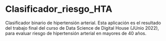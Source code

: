 # Clasificador_riesgo_HTA
Clasificador binario de hipertensión arterial. 
Esta aplicación es el resultado del trabajo final del curso de Data Science de Digital House (JUnio 2022), para evaluar riesgo de hipertensión arterial en mayores de 40 años.
